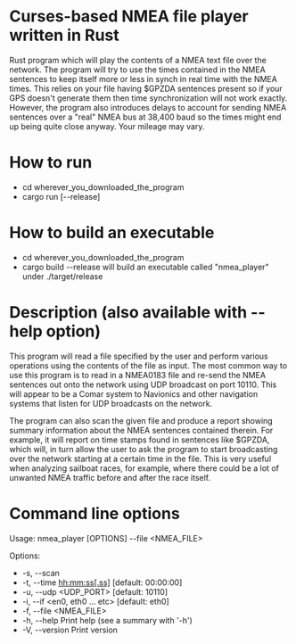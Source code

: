 # Curses-based NMEA file player written in Rust

Rust program which will play the contents of a NMEA text file over the network. The program will try to 
use the times contained in the NMEA sentences to keep itself more or less in synch in real time with the
NMEA times. This relies on your file having $GPZDA sentences present so if your GPS doesn't generate them
then time synchronization will not work exactly. However, the program also introduces delays to account for
sending NMEA sentences over a "real" NMEA bus at 38,400 baud so the times might end up being quite close
anyway. Your mileage may vary.

# How to run
- cd wherever_you_downloaded_the_program
- cargo run [--release]

# How to build an executable
- cd wherever_you_downloaded_the_program
- cargo build --release
will build an executable called "nmea_player" under ./target/release

# Description (also available with --help option)
This program will read a file specified by the user and perform various operations
using the contents of the file as input. The most common way to use this program is
to read in a NMEA0183 file and re-send the NMEA sentences out onto the network using
UDP broadcast on port 10110. This will appear to be a Comar system to Navionics and
other navigation systems that listen for UDP broadcasts on the network.

The program can also scan the given file and produce a report showing summary information
about the NMEA sentences contained therein. For example, it will report on time stamps
found in sentences like $GPZDA, which will, in turn allow the user to ask the program to
start broadcasting over the network starting at a certain time in the file. This is very 
useful when analyzing sailboat races, for example, where there could be a lot of unwanted 
NMEA traffic before and after the race itself.

# Command line options
Usage: nmea_player [OPTIONS] --file <NMEA_FILE>

Options:
-  -s, --scan
-  -t, --time <hh:mm:ss[.ss]>	[default: 00:00:00]
-  -u, --udp <UDP_PORT>			[default: 10110]
-  -i, --if <en0, eth0 ... etc>	[default: eth0]
-  -f, --file <NMEA_FILE>
-  -h, --help 			Print help (see a summary with '-h')
-  -V, --version			Print version
